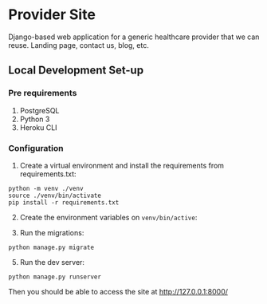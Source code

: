 # Provider Site

Django-based web application for a generic healthcare provider that we can reuse. Landing page, contact us, blog, etc.



## Local Development Set-up

### Pre requirements
1. PostgreSQL
2. Python 3
3. Heroku CLI

### Configuration

1. Create a virtual environment and install the requirements from requirements.txt:

```
python -m venv ./venv
source ./venv/bin/activate
pip install -r requirements.txt
```

2. Create the environment variables on `venv/bin/active`:

3. Run the migrations:
```
python manage.py migrate
```

5. Run the dev server:
```
python manage.py runserver
```

Then you should be able to access the site at http://127.0.0.1:8000/

